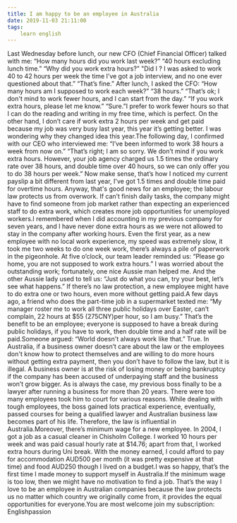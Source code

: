 ```yaml
---
title: I am happy to be an employee in Australia
date: 2019-11-03 21:11:00
tags:
    learn english
---
```

Last Wednesday before lunch, our new CFO (Chief Financial Officer) talked with me: “How many hours did you work last week?” “40 hours excluding lunch time.” “Why did you work extra hours?” "Did I ? I was asked to work 40 to 42 hours per week the time I’ve got a job interview, and no one ever questioned about that.” “That’s fine.” After lunch, I asked the CFO: “How many hours am I supposed to work each week?” “38 hours.” “That’s ok; I don't mind to work fewer hours, and I can start from the day.” “If you work extra hours, please let me know.” “Sure.”I prefer to work fewer hours so that I can do the reading and writing in my free time, which is perfect. On the other hand, I don’t care if work extra 2 hours per week and get paid because my job was very busy last year, this year it’s getting better. I was wondering why they changed idea this year.The following day, I confirmed with our CEO who interviewed me: “I’ve been informed to work 38 hours a week from now on.” “That’s right; I am so sorry. We don’t mind if you work extra hours. However, your job agency charged us 1.5 times the ordinary rate over 38 hours, and double time over 40 hours, so we can only offer you to do 38 hours per week.” Now make sense, that’s how I noticed my current payslip a bit different from last year, I've got 1.5 times and double time paid for overtime hours. Anyway, that's good news for an employee; the labour law protects us from overwork. If can’t finish daily tasks, the company might have to find someone from job market rather than expecting an experienced staff to do extra work, which creates more job opportunities for unemployed workers.I remembered when I did accounting in my previous company for seven years, and I have never done extra hours as we were not allowed to stay in the company after working hours. Even the first year, as a new employee with no local work experience, my speed was extremely slow, it took me two weeks to do one week work, there’s always a pile of paperwork in the pigeonhole. At five o’clock, our team leader reminded us: “Please go home, you are not supposed to work extra hours.” I was worried about the outstanding work; fortunately, one nice Aussie man helped me. And the other Aussie lady used to tell us: “Just do what you can, try your best, let’s see what happens.” If there’s no law protection, a new employee might have to do extra one or two hours, even more without getting paid.A few days ago, a friend who does the part-time job in a supermarket texted me: “My manager roster me to work all three public holidays over Easter, can’t complain, 22 hours at $55 (275CNY)per hour, so I am busy.” That’s the benefit to be an employee; everyone is supposed to have a break during public holidays, if you have to work, then double time and a half rate will be paid.Someone argued: “World doesn't always work like that.” True. In Australia, if a business owner doesn’t care about the law or the employees don't know how to protect themselves and are willing to do more hours without getting extra payment, then you don’t have to follow the law, but it is illegal. A business owner is at the risk of losing money or being bankruptcy if the company has been accused of underpaying staff and the business won’t grow bigger. As is always the case, my previous boss finally to be a lawyer after running a business for more than 20 years. There were too many employees took him to court for various reasons. While dealing with tough employees, the boss gained lots practical experience, eventually, passed courses for being a qualified lawyer and Australian business law becomes part of his life. Therefore, the law is influential in Australia.Moreover, there’s minimum wage for a new employee. In 2004, I got a job as a casual cleaner in Chisholm College. I worked 10 hours per week and was paid casual hourly rate at $14.76; apart from that, I worked extra hours during Uni break. With the money earned, I could afford to pay for accommodation AUD500 per month (it was pretty expensive at that time) and food AUD250 though I lived on a budget.I was so happy, that’s the first time I made money to support myself in Australia.If the minimum wage is too low, then we might have no motivation to find a job. That’s the way I love to be an employee in Australian companies because the law protects us no matter which country we originally come from, it provides the equal opportunities for everyone.You are most welcome join my subscription: Englishpassion